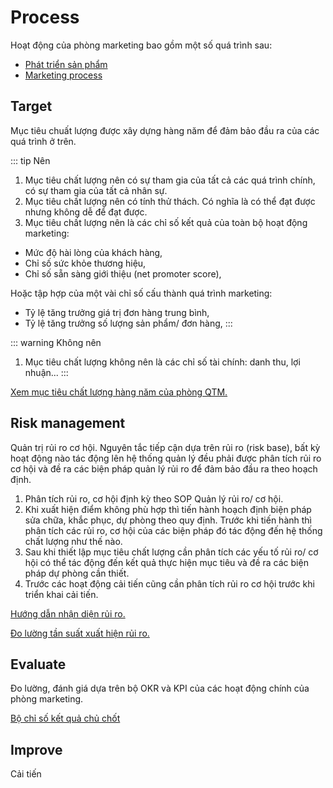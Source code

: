# Process
Hoạt động của phòng marketing bao gồm một số quá trình sau:
* [Phát triển sản phẩm](./develop.md)
* [Marketing  process](./marketing.md)

## Target
Mục tiêu chuất lượng được xây dựng hàng năm để đảm bảo đầu ra của các quá trình ở trên.

::: tip Nên
1. Mục tiêu chất lượng nên có sự tham gia của tất cả các quá trình chính, có sự tham gia của tất cả nhân sự.
2. Mục tiêu chất lượng nên có tính thử thách. Có nghĩa là có thể đạt được nhưng không dễ để đạt được.
3. Mục tiêu chất lượng nên là các chỉ số kết quả của toàn bộ hoạt động marketing:
* Mức độ hài lòng của khách hàng,
* Chỉ số sức khỏe thương hiệu,
* Chỉ số sẵn sàng giới thiệu (net promoter score),

Hoặc tập hợp của một vài chỉ số cấu thành quá trình marketing:
* Tỷ lệ tăng trưởng giá trị đơn hàng trung bình,
* Tỷ lệ tăng trưởng số lượng sản phẩm/ đơn hàng,
:::

::: warning Không nên
1. Mục tiêu chất lượng không nên là các chỉ số tài chính: danh thu, lợi nhuận...
:::

[Xem mục tiêu chất lượng hàng năm của phòng QTM.](./qtm-target.md)

## Risk management
Quản trị rủi ro cơ hội. Nguyên tắc tiếp cận dựa trên rủi ro (risk base), bất kỳ hoạt động nào tác động lên hệ thống quản lý đều phải được phân tích rủi ro cơ hội và đề ra các biện pháp quản lý rủi ro để đảm bảo đầu ra theo hoạch định.
1. Phân tích rủi ro, cơ hội định kỳ theo SOP 	Quản lý rủi ro/ cơ hội.
2. Khi xuất hiện điểm không phù hợp thì tiến hành hoạch định biện pháp sửa chữa, khắc phục, dự phòng theo quy định. Trước khi tiến hành thì phân tích các rủi ro, cơ hội của các biện pháp đó tác động đến hệ thống chất lượng như thế nào.
3. Sau khi thiết lập mục tiêu chất lượng cần phân tích các yếu tố rủi ro/ cơ hội có thể tác động đến kết quả thực hiện mục tiêu và đề ra các biện pháp dự phòng cần thiết.
4. Trước các hoạt động cải tiến cũng cần phân tích rủi ro cơ hội trước khi triển khai cải tiến.

[Hướng dẫn nhận diện rủi ro.](./risk-identification.md)

[Đo lường tần suất xuất hiện rủi ro.](./risk-measure.md)

## Evaluate
Đo lường, đánh giá dựa trên bộ OKR và KPI của các hoạt động chính của phòng marketing.

[Bộ chỉ số kết quả chủ chốt](./key-result.md)

## Improve
Cải tiến
